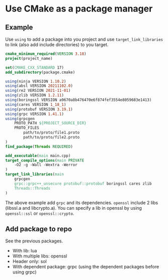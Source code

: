 # Use CMake as a package manager

## Example

Use `using` to add a package into you project and use `target_link_libraries` to link (also add include directories) to you target.

```cmake
cmake_minimum_required(VERSION 3.18)
project(project_name)

set(CMAKE_CXX_STANDARD 17)
add_subdirectory(package.cmake)

using(ninja VERSION 1.10.2)
using(absl VERSION 20211102.0)
using(re2 VERSION 2021-11-01)
using(zlib VERSION 1.2.11)
using(boringssl VERSION a9670a8b476470e6f874fef3554e8059683e1413)
using(cares VERSION 1_18_1)
using(protobuf VERSION 3.19.1)
using(grpc VERSION 1.41.1)
using(grpcgen 
    PROTO_PATH ${PROJECT_SOURCE_DIR}
    PROTO_FILES
        path/to/proto/file1.proto
        path/to/proto/file2.proto
)
find_package(Threads REQUIRED)

add_executable(main main.cpp)
target_compile_options(main PRIVATE
    -O2 -g -Wall -Wextra -Werror
)
target_link_libraries(main
    grpcgen
    grpc::grpc++_unsecure protobuf::protobuf boringssl cares zlib
    Threads::Threads
)
```

The above example add `grpc` and its dependencies. `openssl` include 2 libs (libssl.a and libcrypto.a). You can specify a lib in openssl by using `openssl::ssl` or `openssl::crypto`.

## Add package to repo

See the previous packages.

* With lib: lua
* With multiple libs: openssl
* Header only: sol
* With dependent package: grpc (using the dependent packages before using grpc)

